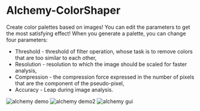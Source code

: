 # Alchemy-ColorShaper
Create color palettes based on images! You can edit the parameters to get the most satisfying effect!
When you generate a palette, you can change four parameters:
- Threshold - threshold of filter operation, whose task is to remove colors that are too similar to each other,
- Resolution - resolution to which the image should be scaled for faster analysis,
- Compression - the compression force expressed in the number of pixels that are the component of the pseudo-pixel,
- Accuracy - Leap during image analysis.

![alchemy demo](https://user-images.githubusercontent.com/46250989/56281692-90018a80-610d-11e9-94cc-d29b5c03f66a.png)
![alchemy demo2](https://user-images.githubusercontent.com/46250989/56282177-cc81b600-610e-11e9-804b-9c242478bcf5.png)
![alchemy gui](https://user-images.githubusercontent.com/46250989/57366512-645f4680-7187-11e9-9463-e8d43640777d.PNG)
